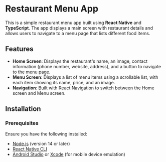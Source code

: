 # Restaurant Menu App

This is a simple restaurant menu app built using **React Native** and **TypeScript**. The app displays a main screen with restaurant details and allows users to navigate to a menu page that lists different food items. 

## Features

- **Home Screen**: Displays the restaurant's name, an image, contact information (phone number, website, address), and a button to navigate to the menu page.
- **Menu Screen**: Displays a list of menu items using a scrollable list, with each item showing its name, price, and an image.
- **Navigation**: Built with React Navigation to switch between the Home screen and Menu screen.

## Installation

### Prerequisites

Ensure you have the following installed:

- [Node.js](https://nodejs.org/) (version 14 or later)
- [React Native CLI](https://reactnative.dev/docs/environment-setup)
- [Android Studio](https://developer.android.com/studio) or [Xcode](https://developer.apple.com/xcode/) (for mobile device emulation)
